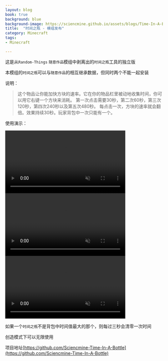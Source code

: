 ```yaml
---
layout: blog
book: true
background: blue
background-image: https://sciencmine.github.io/assets/blogs/Time-In-A-Bottle/timeinabottle.png
title:  "时间之瓶 - 模组发布"
category: Minecraft
tags:
- Minecraft

---
```


这是从`Random-Things` `随意作品`模组中剥离出的`时间之瓶`工具的独立版

本模组的`时间之瓶`可以与`随意作品`的相互继承数据，但同时两个不能一起安装


说明：
> 这个物品让你能加快方块的速率。它在你的物品栏里被动地收集时间，你可以用它右键一个方块来消耗。
第一次点击需要30秒，第二次60秒，第三次120秒，第四次240秒以及第五次480秒。
每点击一次，方块的速率就会翻倍。效果持续30秒。玩家背包中一次只能有一个。


使用演示：


<video src="{{ site.url }}assets/blogs/Time-In-A-Bottle/tiab1.mp4" width="384" height="200" autoplay="" muted="" loop="">
很抱歉，您的浏览器不支持HTML5视频。
</video>

<video src="{{ site.url }}assets/blogs/Time-In-A-Bottle/tiab2.mp4" width="384" height="200" autoplay="" muted="" loop="">
很抱歉，您的浏览器不支持HTML5视频。
</video>

<video src="{{ site.url }}assets/blogs/Time-In-A-Bottle/tiab3.mp4" width="384" height="200" autoplay="" muted="" loop="">
很抱歉，您的浏览器不支持HTML5视频。
</video>


如果一个`时间之瓶`不是背包中时间值最大的那个，则每过三秒会清零一次时间

创造模式下可以无限使用

项目地址[https://github.com/Sciencmine-Time-In-A-Bottle](https://github.com/Sciencmine-Time-In-A-Bottle)

